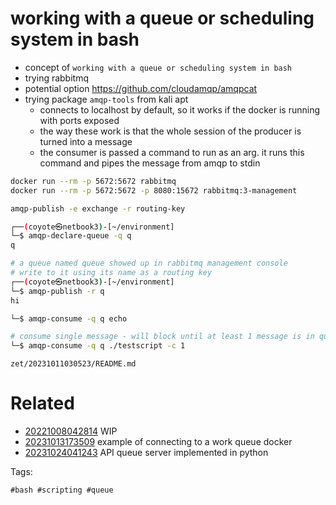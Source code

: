 # working with a queue or scheduling system in bash

- concept of `working with a queue or scheduling system in bash`
- trying rabbitmq
- potential option https://github.com/cloudamqp/amqpcat
- trying package `amqp-tools` from kali apt
  - connects to localhost by default, so it works if the docker is running with ports exposed
  - the way these work is that the whole session of the producer is turned into a message
  - the consumer is passed a command to run as an arg. it runs this command and pipes the message from amqp to stdin

```bash
docker run --rm -p 5672:5672 rabbitmq
docker run --rm -p 5672:5672 -p 8080:15672 rabbitmq:3-management

amqp-publish -e exchange -r routing-key

┌──(coyote㉿netbook3)-[~/environment]
└─$ amqp-declare-queue -q q
q

# a queue named queue showed up in rabbitmq management console
# write to it using its name as a routing key
┌──(coyote㉿netbook3)-[~/environment]
└─$ amqp-publish -r q
hi

└─$ amqp-consume -q q echo

# consume single message - will block until at least 1 message is in queue
└─$ amqp-consume -q q ./testscript -c 1
```

` zet/20231011030523/README.md `

# Related

- [20221008042814](/zet/20221008042814/README.md) WIP
- [20231013173509](/zet/20231013173509/README.md) example of connecting to a work queue docker
- [20231024041243](/zet/20231024041243/README.md) API queue server implemented in python

Tags:

    #bash #scripting #queue
